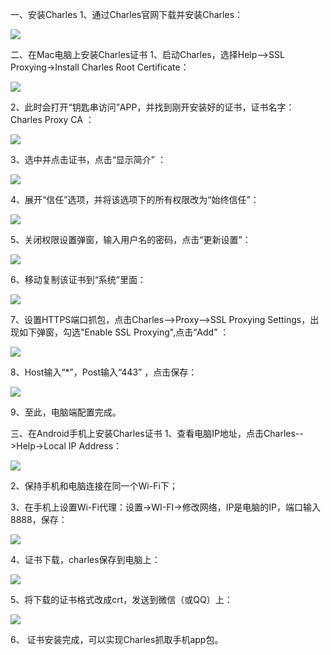<!--
 * @Author: cola lvjianwy@yeah.net
 * @Date: 2022-07-01 16:37:34
 * @LastEditors: cola lvjianwy@yeah.net
 * @LastEditTime: 2022-07-01 16:45:03
 * @FilePath: /sinaf/Users/lvjian/blogs/docs/other/mac/Mac电脑使用Charles抓取Android手机app的包.md
 * @Description: 这是默认设置,请设置`customMade`, 打开koroFileHeader查看配置 进行设置: https://github.com/OBKoro1/koro1FileHeader/wiki/%E9%85%8D%E7%BD%AE
-->
一、安装Charles
1、通过Charles官网下载并安装Charles：

![](http://blog.colastar.club/static/images/install-charles.png)

二、在Mac电脑上安装Charles证书
1、启动Charles，选择Help-->SSL Proxying→Install Charles Root Certificate：

![](http://blog.colastar.club/static/images/instal-charles.png)

2、此时会打开“钥匙串访问”APP，并找到刚开安装好的证书，证书名字：Charles Proxy CA ：

![](http://blog.colastar.club/static/images/install-zhengshu.png)



3、选中并点击证书，点击“显示简介” ：

![](http://blog.colastar.club/static/images/install-zhengshu2.png)


4、展开“信任”选项，并将该选项下的所有权限改为“始终信任”：

![](http://blog.colastar.club/static/images/install-zhengshu3.png)


5、关闭权限设置弹窗，输入用户名的密码，点击“更新设置”：

![](http://blog.colastar.club/static/images/install-zhengshu4.png)


6、移动复制该证书到“系统”里面：

![](http://blog.colastar.club/static/images/install-zhengshu5.png)


7、设置HTTPS端口抓包，点击Charles-->Proxy-->SSL Proxying Settings，出现如下弹窗，勾选"Enable SSL Proxying",点击“Add” ：

![](http://blog.colastar.club/static/images/install-zhengshu6.png)


8、Host输入“*”，Post输入“443” ，点击保存：

![](http://blog.colastar.club/static/images/install-zhengshu7.png)


9、至此，电脑端配置完成。

三、在Android手机上安装Charles证书
1、查看电脑IP地址，点击Charles-->Help→Local IP Address：

![](http://blog.colastar.club/static/images/install-zhengshu8.png)



2、保持手机和电脑连接在同一个Wi-Fi下；

3、在手机上设置Wi-Fi代理：设置→WI-FI→修改网络，IP是电脑的IP，端口输入8888，保存：

![](http://blog.colastar.club/static/images/install-zhengshu9.png)


 4、证书下载，charles保存到电脑上：

![](http://blog.colastar.club/static/images/install-zhengshu10.png)


5、将下载的证书格式改成crt，发送到微信（或QQ）上：

![](http://blog.colastar.club/static/images/install-zhengshu11.png)

  

 6、 证书安装完成，可以实现Charles抓取手机app包。